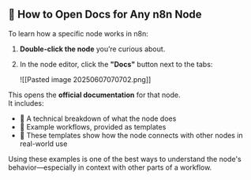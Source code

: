 ## 📘 How to Open Docs for Any n8n Node

To learn how a specific node works in n8n:

1. **Double-click the node** you’re curious about.
    
2. In the node editor, click the **"Docs"** button next to the tabs:
    
    ![[Pasted image 20250607070702.png]]
    

This opens the **official documentation** for that node.  
It includes:

- 📄 A technical breakdown of what the node does
- 🧩 Example workflows, provided as templates
- 🔗 These templates show how the node connects with other nodes in real-world use

Using these examples is one of the best ways to understand the node's behavior—especially in context with other parts of a workflow.